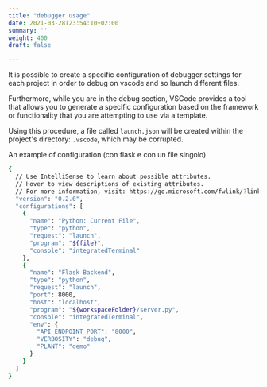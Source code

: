 ```yaml
---
title: "debugger usage"
date: 2021-03-28T23:54:10+02:00
summary: ''
weight: 400
draft: false

---
```

It is possible to create a specific configuration of debugger settings for each project in order to debug on vscode and so launch different files.

Furthermore, while you are in the debug section, VSCode provides a tool that allows you to generate a specific configuration based on the framework or functionality that you are attempting to use via a template.

Using this procedure, a file called `launch.json` will be created within the project's directory: `.vscode`, which may be corrupted.

An example of configuration (con flask e con un file singolo)

```bash
{
  // Use IntelliSense to learn about possible attributes.
  // Hover to view descriptions of existing attributes.
  // For more information, visit: https://go.microsoft.com/fwlink/?linkid=830387
  "version": "0.2.0",
  "configurations": [
    {
      "name": "Python: Current File",
      "type": "python",
      "request": "launch",
      "program": "${file}",
      "console": "integratedTerminal"
    },
    {
      "name": "Flask Backend",
      "type": "python",
      "request": "launch",
      "port": 8000,
      "host": "localhost",
      "program": "${workspaceFolder}/server.py",
      "console": "integratedTerminal",
      "env": {
        "API_ENDPOINT_PORT": "8000",
        "VERBOSITY": "debug",
        "PLANT": "demo"
      }
    }
  ]
} 
```